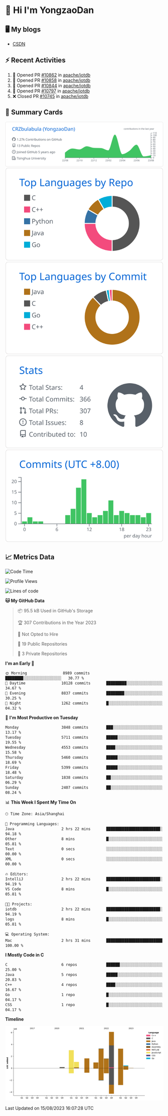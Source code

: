 # 👋 Hi I'm YongzaoDan

## 🖥 My blogs
  + [CSDN](https://blog.csdn.net/CRZbulabula?type=blog)

## ⚡ Recent Activities
<!--START_SECTION:activity-->
1. 💪 Opened PR [#10862](https://github.com/apache/iotdb/pull/10862) in [apache/iotdb](https://github.com/apache/iotdb)
2. 💪 Opened PR [#10858](https://github.com/apache/iotdb/pull/10858) in [apache/iotdb](https://github.com/apache/iotdb)
3. 💪 Opened PR [#10844](https://github.com/apache/iotdb/pull/10844) in [apache/iotdb](https://github.com/apache/iotdb)
4. 💪 Opened PR [#10797](https://github.com/apache/iotdb/pull/10797) in [apache/iotdb](https://github.com/apache/iotdb)
5. ❌ Closed PR [#10745](https://github.com/apache/iotdb/pull/10745) in [apache/iotdb](https://github.com/apache/iotdb)
<!--END_SECTION:activity-->

## 🎑 Summary Cards

[![](https://raw.githubusercontent.com/CRZbulabula/CRZbulabula/main/profile-summary-card-output/github/0-profile-details.svg)](https://github.com/vn7n24fzkq/github-profile-summary-cards)
[![](https://raw.githubusercontent.com/CRZbulabula/CRZbulabula/main/profile-summary-card-output/github/1-repos-per-language.svg)](https://github.com/vn7n24fzkq/github-profile-summary-cards) [![](https://raw.githubusercontent.com/CRZbulabula/CRZbulabula/main/profile-summary-card-output/github/2-most-commit-language.svg)](https://github.com/vn7n24fzkq/github-profile-summary-cards)
[![](https://raw.githubusercontent.com/CRZbulabula/CRZbulabula/main/profile-summary-card-output/github/3-stats.svg)](https://github.com/vn7n24fzkq/github-profile-summary-cards) [![](https://raw.githubusercontent.com/CRZbulabula/CRZbulabula/main/profile-summary-card-output/github/4-productive-time.svg)](https://github.com/vn7n24fzkq/github-profile-summary-cards)

## 📈 Metrics Data

<!--START_SECTION:waka-->
![Code Time](http://img.shields.io/badge/Code%20Time-238%20hrs%2014%20mins-blue)

![Profile Views](http://img.shields.io/badge/Profile%20Views-1-blue)

![Lines of code](https://img.shields.io/badge/From%20Hello%20World%20I%27ve%20Written-21.5%20million%20lines%20of%20code-blue)

**🐱 My GitHub Data** 

> 📦 95.5 kB Used in GitHub's Storage 
 > 
> 🏆 307 Contributions in the Year 2023
 > 
> 🚫 Not Opted to Hire
 > 
> 📜 19 Public Repositories 
 > 
> 🔑 3 Private Repositories 
 > 
**I'm an Early 🐤** 

```text
🌞 Morning                8989 commits        ████████░░░░░░░░░░░░░░░░░   30.77 % 
🌆 Daytime                10128 commits       █████████░░░░░░░░░░░░░░░░   34.67 % 
🌃 Evening                8837 commits        ████████░░░░░░░░░░░░░░░░░   30.25 % 
🌙 Night                  1262 commits        █░░░░░░░░░░░░░░░░░░░░░░░░   04.32 % 
```
📅 **I'm Most Productive on Tuesday** 

```text
Monday                   3848 commits        ███░░░░░░░░░░░░░░░░░░░░░░   13.17 % 
Tuesday                  5711 commits        █████░░░░░░░░░░░░░░░░░░░░   19.55 % 
Wednesday                4553 commits        ████░░░░░░░░░░░░░░░░░░░░░   15.58 % 
Thursday                 5460 commits        █████░░░░░░░░░░░░░░░░░░░░   18.69 % 
Friday                   5399 commits        █████░░░░░░░░░░░░░░░░░░░░   18.48 % 
Saturday                 1838 commits        ██░░░░░░░░░░░░░░░░░░░░░░░   06.29 % 
Sunday                   2407 commits        ██░░░░░░░░░░░░░░░░░░░░░░░   08.24 % 
```


📊 **This Week I Spent My Time On** 

```text
🕑︎ Time Zone: Asia/Shanghai

💬 Programming Languages: 
Java                     2 hrs 22 mins       ████████████████████████░   94.18 % 
Other                    8 mins              █░░░░░░░░░░░░░░░░░░░░░░░░   05.81 % 
Text                     0 secs              ░░░░░░░░░░░░░░░░░░░░░░░░░   00.00 % 
XML                      0 secs              ░░░░░░░░░░░░░░░░░░░░░░░░░   00.00 % 

🔥 Editors: 
IntelliJ                 2 hrs 22 mins       ████████████████████████░   94.19 % 
VS Code                  8 mins              █░░░░░░░░░░░░░░░░░░░░░░░░   05.81 % 

🐱‍💻 Projects: 
iotdb                    2 hrs 22 mins       ████████████████████████░   94.19 % 
logs                     8 mins              █░░░░░░░░░░░░░░░░░░░░░░░░   05.81 % 

💻 Operating System: 
Mac                      2 hrs 31 mins       █████████████████████████   100.00 % 
```

**I Mostly Code in C** 

```text
C                        6 repos             ██████░░░░░░░░░░░░░░░░░░░   25.00 % 
Java                     5 repos             █████░░░░░░░░░░░░░░░░░░░░   20.83 % 
C++                      4 repos             ████░░░░░░░░░░░░░░░░░░░░░   16.67 % 
Go                       1 repo              █░░░░░░░░░░░░░░░░░░░░░░░░   04.17 % 
CSS                      1 repo              █░░░░░░░░░░░░░░░░░░░░░░░░   04.17 % 
```



**Timeline**

![Lines of Code chart](https://raw.githubusercontent.com/CRZbulabula/CRZbulabula/main/assets/bar_graph.png)


 Last Updated on 15/08/2023 16:07:28 UTC
<!--END_SECTION:waka-->

